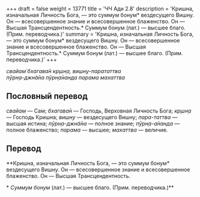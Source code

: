 +++
draft = false
weight = 13771
title = 'ЧЧ Ади 2.8'
description = 'Кришна, изначальная Личность Бога, — это суммум бонум* вездесущего Вишну. Он — всесовершенное знание и всесовершенное блаженство. Он — Высшая Трансцендентность.* Суммум бонум (лат.) — высшее благо. (Прим. переводчика.)'
summary = 'Кришна, изначальная Личность Бога, — это суммум бонум* вездесущего Вишну. Он — всесовершенное знание и всесовершенное блаженство. Он — Высшая Трансцендентность.* Суммум бонум (лат.) — высшее благо. (Прим. переводчика.)'
+++

_свайам̇ бхагава̄н кр̣шн̣а, вишн̣у-парататтва  
пӯрн̣а-джн̃а̄на пӯрн̣а̄нанда парама махаттва_

## Пословный перевод

_свайам_ — Сам; _бхагава̄н_ — Господь, Верховная Личность Бога; _кр̣шн̣а_ — Господь Кришна; _вишн̣у_ — вездесущего Вишну; _пара_\-_таттва_ — высшая истина; _пӯрн̣а_\-_джн̃а̄на_ — полное знание; _пӯрн̣а_\-_а̄нанда_ — полное блаженство; _парама_ — высшее; _махаттва_ — величие.

## Перевод

**Кришна, изначальная Личность Бога, — это суммум бонум\* вездесущего Вишну. Он — всесовершенное знание и всесовершенное блаженство. Он — Высшая Трансцендентность.  
  
\* _Суммум бонум_ (лат.) — высшее благо. (Прим. переводчика.)**
